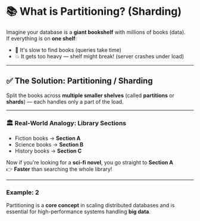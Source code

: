 <!--
author: "Avinash Gurugubelli",
title: "What is Partitioning? (Sharding)",
description: "A beginner-friendly explanation of database partitioning (sharding) using real-world analogies, and why it improves scalability and performance.",
tags: [
  "Database Partitioning",
  "Sharding",
  "Distributed Databases",
  "Scalability",
  "System Design",
  "Data Distribution",
  "Performance Optimization"
],
references: [{
    title: "Designing Data-Intensive Applications",
    authors: ["Martin Kleppmann"],
    publisher: "O'Reilly Media",
    year: 2017,
    url: "https://dataintensive.net/"
}]
-->

# 📚 What is Partitioning? (Sharding)

Imagine your database is a **giant bookshelf** with millions of books (data).  
If everything is on **one shelf**:

- 🐢 It's slow to find books (queries take time)
- 💥 It gets too heavy — shelf might break! (server crashes under load)

---

## ✅ The Solution: Partitioning / Sharding

Split the books across **multiple smaller shelves** (called **partitions** or **shards**) — each handles only a part of the load.

---

### 🏛️ Real-World Analogy: Library Sections

- Fiction books → **Section A**  
- Science books → **Section B**  
- History books → **Section C**

Now if you're looking for a **sci-fi novel**, you go straight to **Section A**  
👉 **Faster** than searching the whole library!

---

### Example: 2



Partitioning is a **core concept** in scaling distributed databases and is essential for high-performance systems handling **big data**.

